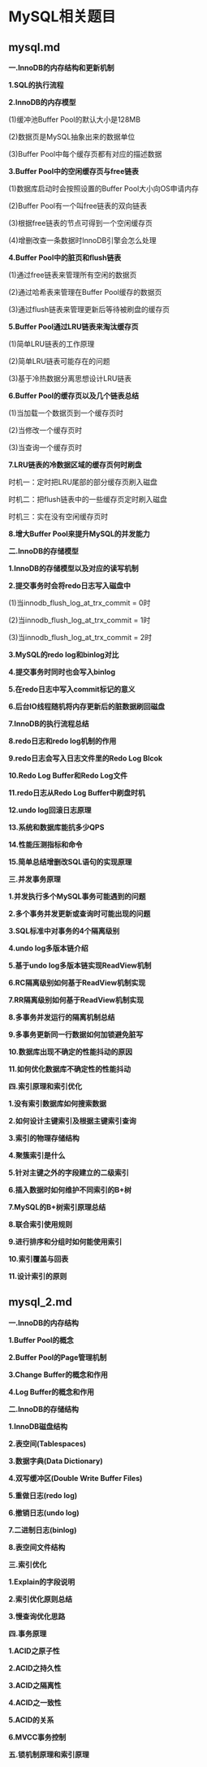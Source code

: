 # MySQL相关题目

## mysql.md

**一.InnoDB的内存结构和更新机制**

**1.SQL的执行流程**

**2.InnoDB的内存模型**

(1)缓冲池Buffer Pool的默认大小是128MB

(2)数据页是MySQL抽象出来的数据单位

(3)Buffer Pool中每个缓存页都有对应的描述数据

**3.Buffer Pool中的空闲缓存页与free链表**

(1)数据库启动时会按照设置的Buffer Pool大小向OS申请内存

(2)Buffer Pool有一个叫free链表的双向链表

(3)根据free链表的节点可得到一个空闲缓存页

(4)增删改查一条数据时InnoDB引擎会怎么处理

**4.Buffer Pool中的脏页和flush链表**

(1)通过free链表来管理所有空闲的数据页

(2)通过哈希表来管理在Buffer Pool缓存的数据页

(3)通过flush链表来管理更新后等待被刷盘的缓存页

**5.Buffer Pool通过LRU链表来淘汰缓存页**

(1)简单LRU链表的工作原理

(2)简单LRU链表可能存在的问题

(3)基于冷热数据分离思想设计LRU链表

**6.Buffer Pool的缓存页以及几个链表总结**

(1)当加载一个数据页到一个缓存页时

(2)当修改一个缓存页时

(3)当查询一个缓存页时

**7.LRU链表的冷数据区域的缓存页何时刷盘**

时机一：定时把LRU尾部的部分缓存页刷入磁盘

时机二：把flush链表中的一些缓存页定时刷入磁盘

时机三：实在没有空闲缓存页时

**8.增大Buffer Pool来提升MySQL的并发能力**

**二.InnoDB的存储模型**

**1.InnoDB的存储模型以及对应的读写机制**

**2.提交事务时会将redo日志写入磁盘中**

(1)当innodb_flush_log_at_trx_commit = 0时

(2)当innodb_flush_log_at_trx_commit = 1时

(3)当innodb_flush_log_at_trx_commit = 2时

**3.MySQL的redo log和binlog对比**

**4.提交事务时同时也会写入binlog**

**5.在redo日志中写入commit标记的意义**

**6.后台IO线程随机将内存更新后的脏数据刷回磁盘**

**7.InnoDB的执行流程总结**

**8.redo日志和redo log机制的作用**

**9.redo日志会写入日志文件里的Redo Log Blcok**

**10.Redo Log Buffer和Redo Log文件**

**11.redo日志从Redo Log Buffer中刷盘时机**

**12.undo log回滚日志原理**

**13.系统和数据库能抗多少QPS**

**14.性能压测指标和命令**

**15.简单总结增删改SQL语句的实现原理**

**三.并发事务原理**

**1.并发执行多个MySQL事务可能遇到的问题**

**2.多个事务并发更新或查询时可能出现的问题**

**3.SQL标准中对事务的4个隔离级别**

**4.undo log多版本链介绍**

**5.基于undo log多版本链实现ReadView机制**

**6.RC隔离级别如何基于ReadView机制实现**

**7.RR隔离级别如何基于ReadView机制实现**

**8.多事务并发运行的隔离机制总结**

**9.多事务更新同一行数据如何加锁避免脏写**

**10.数据库出现不确定的性能抖动的原因**

**11.如何优化数据库不确定性的性能抖动**

**四.索引原理和索引优化**

**1.没有索引数据库如何搜索数据**

**2.如何设计主键索引及根据主键索引查询**

**3.索引的物理存储结构**

**4.聚簇索引是什么**

**5.针对主键之外的字段建立的二级索引**

**6.插入数据时如何维护不同索引的B+树**

**7.MySQL的B+树索引原理总结**

**8.联合索引使用规则**

**9.进行排序和分组时如何能使用索引**

**10.索引覆盖与回表**

**11.设计索引的原则**

## mysql_2.md

**一.InnoDB的内存结构**

**1.Buffer Pool的概念**

**2.Buffer Pool的Page管理机制**

**3.Change Buffer的概念和作用**

**4.Log Buffer的概念和作用**

**二.InnoDB的存储结构**

**1.InnoDB磁盘结构**

**2.表空间(Tablespaces)**

**3.数据字典(Data Dictionary)**

**4.双写缓冲区(Double Write Buffer Files)**

**5.重做日志(redo log)**

**6.撤销日志(undo log)**

**7.二进制日志(binlog)**

**8.表空间文件结构**

**三.索引优化**

**1.Explain的字段说明**

**2.索引优化原则总结**

**3.慢查询优化思路**

**四.事务原理**

**1.ACID之原子性**

**2.ACID之持久性**

**3.ACID之隔离性**

**4.ACID之一致性**

**5.ACID的关系**

**6.MVCC事务控制**

**五.锁机制原理和索引原理**

